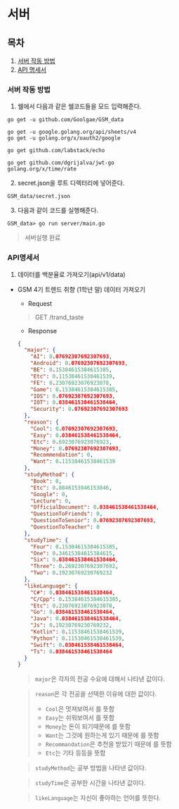 # 서버

## 목차
1. [서버 작동 방법](#서버-작동-방법)
2. [API 명세서](#API명세서)

### 서버 작동 방법

1. 쉘에서 다음과 같은 쉘코드들을 모드 입력해준다.
```shell
go get -u github.com/Goolgae/GSM_data

go get -u google.golang.org/api/sheets/v4
go get -u golang.org/x/oauth2/google

go get github.com/labstack/echo

go get github.com/dgrijalva/jwt-go
golang.org/x/time/rate
```

2. secret.json을 루트 디렉터리에 넣어준다.
  ```shell
  GSM_data/secret.json
  ```

3. 다음과 같이 코드를 실행해준다.
```shell
GSM_data> go run server/main.go
```

> 서버실행 완료

### API명세서
1. 데이터를 백분율로 가져오기(api/v1/data) 
  - GSM 4기 트렌드 취향 (1학년 말) 데이터 가져오기
    - Request
    > GET /trand_taste
    
    - Response
    ```json
    {
      "major": {
        "AI": 0.07692307692307693,
        "Android": 0.07692307692307693,
        "BE": 0.15384615384615385,
        "Etc": 0.11538461538461539,
        "FE": 0.23076923076923078,
        "Game": 0.15384615384615385,
        "IOS": 0.07692307692307693,
        "IOT": 0.038461538461538464,
        "Security": 0.07692307692307693
      },
      "reason": {
        "Cool": 0.07692307692307693,
        "Easy": 0.038461538461538464,
        "Etc": 0.6923076923076923,
        "Money": 0.07692307692307693,
        "Recommendation": 0,
        "Want": 0.11538461538461539
      },
      "studyMethod": {
        "Book": 0,
        "Etc": 0.8846153846153846,
        "Google": 0,
        "Lecture": 0,
        "OfficialDocument": 0.038461538461538464,
        "QuestionToFriends": 0,
        "QuestionToSenior": 0.07692307692307693,
        "QuestionToTeacher": 0
      },
      "studyTime": {
        "Four": 0.15384615384615385,
        "One": 0.34615384615384615,
        "Six": 0.038461538461538464,
        "Three": 0.2692307692307692,
        "Two": 0.19230769230769232
      },
      "likeLanguage": {
        "C#": 0.038461538461538464,
        "C/Cpp": 0.15384615384615385,
        "Etc": 0.23076923076923078,
        "Go": 0.038461538461538464,
        "Java": 0.038461538461538464,
        "Js": 0.19230769230769232,
        "Kotlin": 0.11538461538461539,
        "Python": 0.11538461538461539,
        "Swift": 0.038461538461538464,
        "Ts": 0.038461538461538464
      }
    }
    ```
      > `major`은 각자의 전공 수요에 대해서 나타낸 값이다.
      
      > `reason`은 각 전공을 선택한 이유에 대한 값이다.
      >   - `Cool`은 멋져보여서 를 뜻함
      >   - `Easy`는 쉬워보여서 를 뜻함
      >   - `Money`는 돈이 되기때문에 를 뜻함
      >   - `Want`는 그것에 원하는게 있기 때문에 를 뜻함
      >   - `Recommandation`은 추천을 받았기 때문에 를 뜻함
      >   - `Etc`는 기타 등등을 뜻함

      > `studyMethod`는 공부 방법을 나타낸 값이다.
      
      > `studyTime`은 공부한 시간을 나타낸 값이다.
      
      > `likeLanguage`는 자신이 좋아하는 언어를 뜻한다.
    
